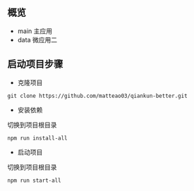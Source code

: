 ## 概览
- main 主应用
- data 微应用二

## 启动项目步骤

- 克隆项目

```
git clone https://github.com/matteao03/qiankun-better.git
```

- 安装依赖

切换到项目根目录

```
npm run install-all
```

- 启动项目

切换到项目根目录

```
npm run start-all
```
